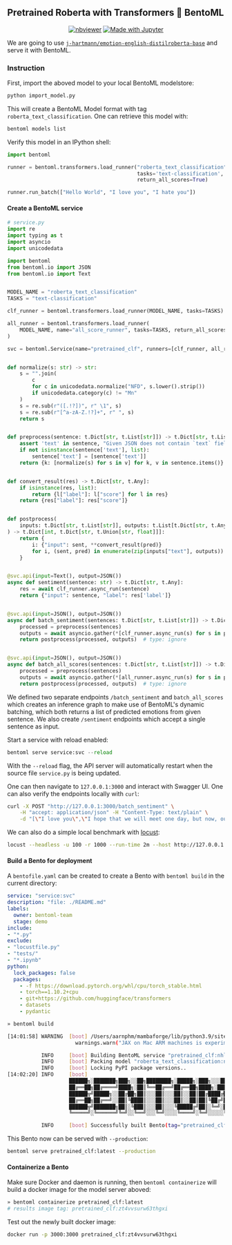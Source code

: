 ## Pretrained Roberta with Transformers :handshake: BentoML

<!--
[![Open In Colab](https://colab.research.google.com/assets/colab-badge.svg)](https://colab.research.google.com/github/bentoml/gallery/blob/main/transformers/pretrained/pretrained_roberta.ipynb)[![nbviewer](https://raw.githubusercontent.com/jupyter/design/master/logos/Badges/nbviewer_badge.svg)](https://nbviewer.org/github/bentoml/gallery/blob/main/transformers/pretrained/pretrained_roberta.ipynb)[![Made with Jupyter](https://img.shields.io/badge/Made%20with-Jupyter-orange?logo=Jupyter)](https://github.com/bentoml/gallery/tree/main/transformers/pretrained/pretrained_roberta.ipynb)
-->
<div align='center'>
    <p align='center'>
        <a href="https://nbviewer.org/github/bentoml/gallery/blob/main/transformers/pretrained/pretrained_roberta.ipynb"><img src="https://raw.githubusercontent.com/jupyter/design/master/logos/Badges/nbviewer_badge.svg" alt="nbviewer"/></a>
        <a href="https://github.com/bentoml/gallery/tree/main/transformers/pretrained/pretrained_roberta.ipynb"><img src="https://img.shields.io/badge/Made%20with-Jupyter-orange?logo=Jupyter" alt="Made with Jupyter"/></a>
    </p>
</div>

We are going to use [`j-hartmann/emotion-english-distilroberta-base`](https://huggingface.co/j-hartmann/emotion-english-distilroberta-base) and serve it with BentoML.


### Instruction

First, import the aboved model to your local BentoML modelstore:
```python
python import_model.py
```

This will create a BentoML Model format with tag `roberta_text_classification`.
One can retrieve this model with:
```bash
bentoml models list
```

Verify this model in an IPython shell:
```python
import bentoml

runner = bentoml.transformers.load_runner("roberta_text_classification",
                                          tasks='text-classification',
                                          return_all_scores=True)

runner.run_batch(["Hello World", "I love you", "I hate you"])
```

#### Create a BentoML service

```python
# service.py
import re
import typing as t
import asyncio
import unicodedata

import bentoml
from bentoml.io import JSON
from bentoml.io import Text


MODEL_NAME = "roberta_text_classification"
TASKS = "text-classification"

clf_runner = bentoml.transformers.load_runner(MODEL_NAME, tasks=TASKS)

all_runner = bentoml.transformers.load_runner(
    MODEL_NAME, name="all_score_runner", tasks=TASKS, return_all_scores=True
)

svc = bentoml.Service(name="pretrained_clf", runners=[clf_runner, all_runner])


def normalize(s: str) -> str:
    s = "".join(
        c
        for c in unicodedata.normalize("NFD", s.lower().strip())
        if unicodedata.category(c) != "Mn"
    )
    s = re.sub(r"([.!?])", r" \1", s)
    s = re.sub(r"[^a-zA-Z.!?]+", r" ", s)
    return s


def preprocess(sentence: t.Dict[str, t.List[str]]) -> t.Dict[str, t.List[str]]:
    assert 'text' in sentence, "Given JSON does not contain `text` field"
    if not isinstance(sentence['text'], list):
        sentence['text'] = [sentence['text']]
    return {k: [normalize(s) for s in v] for k, v in sentence.items()}


def convert_result(res) -> t.Dict[str, t.Any]:
    if isinstance(res, list):
        return {l["label"]: l["score"] for l in res}
    return {res["label"]: res["score"]}


def postprocess(
    inputs: t.Dict[str, t.List[str]], outputs: t.List[t.Dict[str, t.Any]]
) -> t.Dict[int, t.Dict[str, t.Union[str, float]]]:
    return {
        i: {"input": sent, **convert_result(pred)}
        for i, (sent, pred) in enumerate(zip(inputs["text"], outputs))
    }


@svc.api(input=Text(), output=JSON())
async def sentiment(sentence: str) -> t.Dict[str, t.Any]:
    res = await clf_runner.async_run(sentence)
    return {"input": sentence, "label": res['label']}


@svc.api(input=JSON(), output=JSON())
async def batch_sentiment(sentences: t.Dict[str, t.List[str]]) -> t.Dict[int, t.Dict[str, t.Union[str, float]]]:
    processed = preprocess(sentences)
    outputs = await asyncio.gather(*[clf_runner.async_run(s) for s in processed["text"]])
    return postprocess(processed, outputs)  # type: ignore


@svc.api(input=JSON(), output=JSON())
async def batch_all_scores(sentences: t.Dict[str, t.List[str]]) -> t.Dict[int, t.Dict[str, t.Union[str, float]]]:
    processed = preprocess(sentences)
    outputs = await asyncio.gather(*[all_runner.async_run(s) for s in processed["text"]])
    return postprocess(processed, outputs)  # type: ignore
```

We defined two separate endpoints `/batch_sentiment` and `batch_all_scores` which creates an inference graph to make use of BentoML's dynamic batching, which both
returns a list of predicted emotions from given sentence. We also create
`/sentiment` endpoints which accept a single sentence as input.

Start a service with reload enabled:
```python
bentoml serve service:svc --reload
```
With the `--reload` flag, the API server will automatically restart when the source file `service.py` is being updated.

One can then navigate to `127.0.0.1:3000` and interact with Swagger UI.
One can also verify the endpoints locally with `curl`:
```bash
curl -X POST "http://127.0.0.1:3000/batch_sentiment" \
    -H "accept: application/json" -H "Content-Type: text/plain" \
    -d "[\"I love you\",\"I hope that we will meet one day, but now, our path diverges\"]"
```

We can also do a simple local benchmark with [locust](https://locust.io/):
```bash
locust --headless -u 100 -r 1000 --run-time 2m --host http://127.0.0.1:3000
```

#### Build a Bento for deployment

A `bentofile.yaml` can be created to create a Bento with `bentoml build` in the current directory:
```yaml
service: "service:svc"
description: "file: ./README.md"
labels:
  owner: bentoml-team
  stage: demo
include:
- "*.py"
exclude:
- "locustfile.py"
- "tests/"
- "*.ipynb"
python:
  lock_packages: false
  packages:
    - -f https://download.pytorch.org/whl/cpu/torch_stable.html
    - torch==1.10.2+cpu
    - git+https://github.com/huggingface/transformers
    - datasets
    - pydantic 
```

```bash
» bentoml build
```

```bash
[14:01:58] WARNING  [boot] /Users/aarnphm/mambaforge/lib/python3.9/site-packages/jax/_src/lib/__init__.py:32: UserWarning: JAX on Mac ARM machines is experimental and minimally tested. Please see https://github.com/google/jax/issues/5501 in the event of problems.
                      warnings.warn("JAX on Mac ARM machines is experimental and minimally tested. "

           INFO     [boot] Building BentoML service "pretrained_clf:nhlf7surw2jwlgxi" from build context "/Users/aarnphm/Documents/cs/github/gallery/transformers/pretrained"
           INFO     [boot] Packing model "roberta_text_classification:nzy7ckerl27wrgxi" from "/Users/aarnphm/bentoml/models/roberta_text_classification/nzy7ckerl27wrgxi"
           INFO     [boot] Locking PyPI package versions..
[14:02:20] INFO     [boot]
                    ██████╗░███████╗███╗░░██╗████████╗░█████╗░███╗░░░███╗██╗░░░░░
                    ██╔══██╗██╔════╝████╗░██║╚══██╔══╝██╔══██╗████╗░████║██║░░░░░
                    ██████╦╝█████╗░░██╔██╗██║░░░██║░░░██║░░██║██╔████╔██║██║░░░░░
                    ██╔══██╗██╔══╝░░██║╚████║░░░██║░░░██║░░██║██║╚██╔╝██║██║░░░░░
                    ██████╦╝███████╗██║░╚███║░░░██║░░░╚█████╔╝██║░╚═╝░██║███████╗
                    ╚═════╝░╚══════╝╚═╝░░╚══╝░░░╚═╝░░░░╚════╝░╚═╝░░░░░╚═╝╚══════╝

           INFO     [boot] Successfully built Bento(tag="pretrained_clf:nhlf7surw2jwlgxi") at "/Users/aarnphm/bentoml/bentos/pretrained_clf/nhlf7surw2jwlgxi/"
```

This Bento now can be served with `--production`:
```bash
bentoml serve pretrained_clf:latest --production
```

#### Containerize a Bento

Make sure Docker and daemon is running, then `bentoml containerize` will build
a docker image for the model server aboved:
```bash
» bentoml containerize pretrained_clf:latest
# results image tag: pretrained_clf:zt4vvsurw63thgxi
```

Test out the newly built docker image:
```bash
docker run -p 3000:3000 pretrained_clf:zt4vvsurw63thgxi
```
